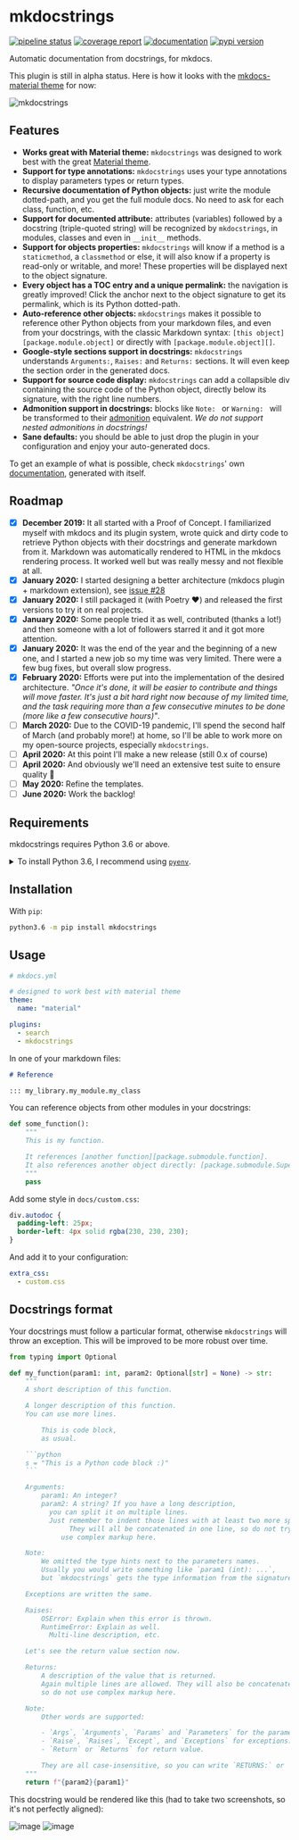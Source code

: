 # mkdocstrings
[![pipeline status](https://gitlab.com/pawamoy/mkdocstrings/badges/master/pipeline.svg)](https://gitlab.com/pawamoy/mkdocstrings/pipelines)
[![coverage report](https://gitlab.com/pawamoy/mkdocstrings/badges/master/coverage.svg)](https://gitlab.com/pawamoy/mkdocstrings/commits/master)
[![documentation](https://img.shields.io/badge/docs-latest-green.svg?style=flat)](https://pawamoy.github.io/mkdocstrings)
[![pypi version](https://img.shields.io/pypi/v/mkdocstrings.svg)](https://pypi.org/project/mkdocstrings/)

Automatic documentation from docstrings, for mkdocs.

This plugin is still in alpha status. Here is how it looks with the [mkdocs-material theme](https://squidfunk.github.io/mkdocs-material/) for now:

![mkdocstrings](https://user-images.githubusercontent.com/3999221/71327911-e467d000-250e-11ea-83e7-a81ec59f41e2.gif)

## Features
- **Works great with Material theme:** `mkdocstrings` was designed to work best with
  the great [Material theme](https://squidfunk.github.io/mkdocs-material/).
- **Support for type annotations:** `mkdocstrings` uses your type annotations to display parameters types
  or return types.
- **Recursive documentation of Python objects:** just write the module dotted-path, and you get the full module docs.
  No need to ask for each class, function, etc.
- **Support for documented attribute:** attributes (variables) followed by a docstring (triple-quoted string) will
  be recognized by `mkdocstrings`, in modules, classes and even in `__init__` methods.
- **Support for objects properties:** `mkdocstrings` will know if a method is a `staticmethod`, a `classmethod` or else,
  it will also know if a property is read-only or writable, and more! These properties will be displayed
  next to the object signature.
- **Every object has a TOC entry and a unique permalink:** the navigation is greatly improved! Click the anchor
  next to the object signature to get its permalink, which is its Python dotted-path.
- **Auto-reference other objects:** `mkdocstrings` makes it possible to reference other Python objects from your
  markdown files, and even from your docstrings, with the classic Markdown syntax:
  `[this object][package.module.object]` or directly with `[package.module.object][]`.
- **Google-style sections support in docstrings:** `mkdocstrings` understands `Arguments:`, `Raises:`
  and `Returns:` sections. It will even keep the section order in the generated docs.
- **Support for source code display:** `mkdocstrings` can add a collapsible div containing the source code of the
  Python object, directly below its signature, with the right line numbers.
- **Admonition support in docstrings:** blocks like `Note: ` or `Warning: ` will be transformed
  to their [admonition](https://squidfunk.github.io/mkdocs-material/extensions/admonition/) equivalent.
  *We do not support nested admonitions in docstrings!*
- **Sane defaults:** you should be able to just drop the plugin in your configuration and enjoy your auto-generated docs.

To get an example of what is possible, check `mkdocstrings`'
own [documentation](https://pawamoy.github.io/mkdocstrings), generated with itself.

## Roadmap
- [x] **December 2019:** It all started with a Proof of Concept.
  I familiarized myself with mkdocs and its plugin system,
  wrote quick and dirty code to retrieve Python objects with their docstrings
  and generate markdown from it. Markdown was automatically rendered to HTML
  in the mkdocs rendering process. It worked well but was really messy and not
  flexible at all.
- [x] **January 2020:** I started designing a better architecture (mkdocs plugin + markdown extension),
  see [issue #28](https://github.com/pawamoy/mkdocstrings/issues/28)
- [x] **January 2020:** I still packaged it (with Poetry :heart:) and released the first versions to try it on real projects.
- [x] **January 2020:** Some people tried it as well, contributed (thanks a lot!) and then
  someone with a lot of followers starred it and it got more attention.
- [x] **January 2020:** It was the end of the year and the beginning of a new one, and I started a new job
  so my time was very limited. There were a few bug fixes, but overall slow progress.
- [x] **February 2020:** Efforts were put into the implementation of the desired architecture.
  *"Once it's done, it will be easier to contribute and things will move faster. It's just a bit hard right now
  because of my limited time, and the task requiring more than a few consecutive minutes to be done
  (more like a few consecutive hours)"*.
- [ ] **March 2020:** Due to the COVID-19 pandemic, I'll spend the second half of March (and probably more!) at home,
  so I'll be able to work more on my open-source projects, especially `mkdocstrings`.
- [ ] **April 2020:** At this point I'll make a new release (still 0.x of course)
- [ ] **April 2020:** And obviously we'll need an extensive test suite to ensure quality :slightly_smiling_face:
- [ ] **May 2020:** Refine the templates.
- [ ] **June 2020:** Work the backlog!

## Requirements
mkdocstrings requires Python 3.6 or above.

<details>
<summary>To install Python 3.6, I recommend using <a href="https://github.com/pyenv/pyenv"><code>pyenv</code></a>.</summary>

```bash
# install pyenv
git clone https://github.com/pyenv/pyenv ~/.pyenv

# setup pyenv (you should also put these three lines in .bashrc or similar)
export PATH="${HOME}/.pyenv/bin:${PATH}"
export PYENV_ROOT="${HOME}/.pyenv"
eval "$(pyenv init -)"

# install Python 3.6
pyenv install 3.6.8

# make it available globally
pyenv global system 3.6.8
```
</details>

## Installation
With `pip`:
```bash
python3.6 -m pip install mkdocstrings
```

## Usage

```yaml
# mkdocs.yml

# designed to work best with material theme
theme:
  name: "material"

plugins:
  - search
  - mkdocstrings
```

In one of your markdown files:

```markdown
# Reference

::: my_library.my_module.my_class
```

You can reference objects from other modules in your docstrings:

```python
def some_function():
    """
    This is my function.

    It references [another function][package.submodule.function].
    It also references another object directly: [package.submodule.SuperClass][].
    """
    pass
```

Add some style in `docs/custom.css`:

```css
div.autodoc {
  padding-left: 25px;
  border-left: 4px solid rgba(230, 230, 230);
}
```

And add it to your configuration:

```yaml
extra_css:
  - custom.css
```

## Docstrings format
Your docstrings must follow a particular format, otherwise `mkdocstrings` will throw an exception.
This will be improved to be more robust over time.

```python
from typing import Optional

def my_function(param1: int, param2: Optional[str] = None) -> str:
    """
    A short description of this function.

    A longer description of this function.
    You can use more lines.

        This is code block,
        as usual.

    ```python
    s = "This is a Python code block :)"
    ```

    Arguments:
        param1: An integer?
        param2: A string? If you have a long description,
          you can split it on multiple lines.
          Just remember to indent those lines with at least two more spaces.
               They will all be concatenated in one line, so do not try to
             use complex markup here.

    Note:
        We omitted the type hints next to the parameters names.
        Usually you would write something like `param1 (int): ...`,
        but `mkdocstrings` gets the type information from the signature, so it's not needed here.

    Exceptions are written the same.

    Raises:
        OSError: Explain when this error is thrown.
        RuntimeError: Explain as well.
          Multi-line description, etc.

    Let's see the return value section now.

    Returns:
        A description of the value that is returned.
        Again multiple lines are allowed. They will also be concatenated to one line,
        so do not use complex markup here.

    Note:
        Other words are supported:

        - `Args`, `Arguments`, `Params` and `Parameters` for the parameters.
        - `Raise`, `Raises`, `Except`, and `Exceptions` for exceptions.
        - `Return` or `Returns` for return value.

        They are all case-insensitive, so you can write `RETURNS:` or `params:`.
    """
    return f"{param2}{param1}"
```

This docstring would be rendered like this (had to take two screenshots, so it's not perfectly aligned):

![image](https://user-images.githubusercontent.com/3999221/71548405-f41f6280-29ad-11ea-939e-d02a16232aa0.png)
![image](https://user-images.githubusercontent.com/3999221/71548413-ff728e00-29ad-11ea-95a5-d61e990be6c4.png)
